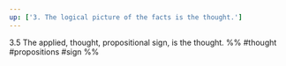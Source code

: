 ```yaml
---
up: ['3. The logical picture of the facts is the thought.']
---
```

3.5 The applied, thought, propositional sign, is the thought.
%%
#thought #propositions #sign %%